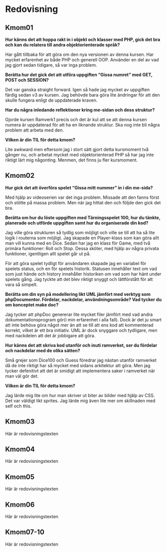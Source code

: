 ---
...
Redovisning
=========================



Kmom01
-------------------------

**Hur känns det att hoppa rakt in i objekt och klasser med PHP, gick det bra och kan du relatera till andra objektorienterade språk?**

Har gått tillbaka för att göra om den nya versionen av denna kursen.
Har mycket erfarenhet av både PHP och generell OOP. Använder en del
av vad jag gjort sedan tidigare, så var inga problem.

**Berätta hur det gick det att utföra uppgiften “Gissa numret” med GET, POST och SESSION?**

Det var ganska straight forward. Igen så hade jag mycket av uppgiften
färdig sedan v3 av kursen. Jag behövde bara göra lite ändringar
för att den skulle fungera enligt de uppdaterade kraven.

**Har du några inledande reflektioner kring me-sidan och dess struktur?**

Gjorde kursen Ramverk1 precis och det är kul att se att denna kursen numera är uppdaterad
för att ha en liknande struktur. Ska nog inte bli några problem att arbeta med den.

**Vilken är din TIL för detta kmom?**

Lite awkward men eftersom jag i stort sätt gjort detta kursmoment två gånger nu, och
arbetat mycket med objektorienterad PHP så har jag inte riktigt lärt mig någonting.
Menmen, det finns ju fler kursmoment.

Kmom02
-------------------------

**Hur gick det att överföra spelet “Gissa mitt nummer” in i din me-sida?**

Med hjälp av videoserien var det inga problem. Missade att den fanns först och stötte
på massa problem. Men när jag hittat den och följde den gick det bra.

**Berätta om hur du löste uppgiften med Tärningsspelet 100, hur du tänkte, planerade och utförde uppgiften samt hur du organiserade din kod?**

Jag ville göra strukturen så tydlig som möjligt och ville se till att ha så lite logik i routerna
som möjligt. Jag skapade en Player-klass som kan göra allt man vill kunna med en Dice. Sedan har
jag en klass för Game, med två primära funktioner: Roll och Stop. Dessa sköter, med hjälp av
några privata funktioner, igentligen allt spelet går ut på.

För att göra spelet tydligt för användaren skapade jag en variabel för spelets status,
och en för spelets historik. Statusen innehåller text om vad som just hände och history
innehåller historiken om vad som har hänt under spelets gång. Jag tyckte att det blev
riktigt snyggt och lättförstått för att vara så simpelt.

**Berätta om din syn på modellering likt UML jämfört med verktyg som phpDocumentor. Fördelar, nackdelar, användningsområde? Vad tycker du om konceptet make doc?**

Jag tycker att phpDoc genererar lite mycket filer jämfört med vad andra dokumentationsprogram
gör(i min erfarenhet i alla fall). Dock är det ju smart att inte behöva göra något mer
än att se till att ens kod att kommenterad korrekt, vilket är ett bra initiativ. UML
är dock snyggare och tydligare, men med nackdelen att det är jobbigare att göra.

**Hur känns det att skriva kod utanför och inuti ramverket, ser du fördelar och nackdelar med de olika sätten?**

Små grejer som Dice100 och Guess föredrar jag nästan utanför ramverket då de inte riktigt har
så mycket med sidans arkitektur att göra. Men jag tycker defenitivt att det är smidigt
att implementera saker i ramverket när man väl gör det.

**Vilken är din TIL för detta kmom?**

Jag lärde mig lite om hur man skriver ut biter av bilder med hjälp av CSS. Det var
väldigt likt sprites. Jag lärde mig även lite mer om skillnaden med self och this.

Kmom03
-------------------------

Här är redovisningstexten



Kmom04
-------------------------

Här är redovisningstexten



Kmom05
-------------------------

Här är redovisningstexten



Kmom06
-------------------------

Här är redovisningstexten



Kmom07-10
-------------------------

Här är redovisningstexten
